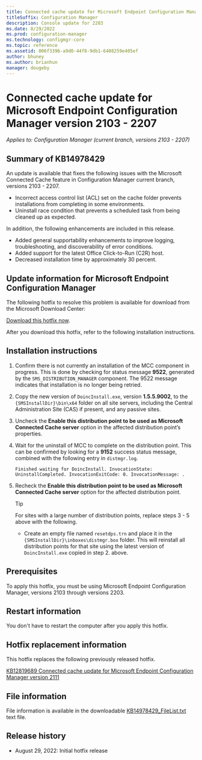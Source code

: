 ```yaml
---
title: Connected cache update for Microsoft Endpoint Configuration Manager version 2203
titleSuffix: Configuration Manager
description: Console update for 2203
ms.date: 8/29/2022
ms.prod: configuration-manager
ms.technology: configmgr-core
ms.topic: reference
ms.assetid: 006f3396-a9d0-44f8-9db1-6408259e405ef
author: bhuney
ms.author: brianhun
manager: dougeby
---
```


# Connected cache update for Microsoft Endpoint Configuration Manager version 2103 - 2207

*Applies to: Configuration Manager (current branch, versions 2103 - 2207)*
## Summary of KB14978429

An update is available that fixes the following issues with the Microsoft Connected Cache feature in Configuration Manager current branch, versions 2103 - 2207.
 
- Incorrect access control list (ACL) set on the cache folder prevents installations from completing in some environments.
- Uninstall race condition that prevents a scheduled task from being cleaned up as expected.
 
In addition, the following enhancements are included in this release.

- Added general supportability enhancements to improve logging, troubleshooting, and discoverability of error conditions.
- Added support for the latest Office Click-to-Run (C2R) host.
- Decreased installation time by approximately 30 percent.

## Update information for Microsoft Endpoint Configuration Manager
The following hotfix to resolve this problem is available for download from the Microsoft Download Center:

[Download this hotfix now](https://download.microsoft.com/download/8/e/d/8ed826e2-0a9d-4160-a1a0-725efa0d0971/1.5.5.14088/DoincInstall.exe).

After you download this hotfix, refer to the following installation instructions.

## Installation instructions
1. Confirm there is not currently an installation of the MCC component in progress. This is done by checking for status message **9522**, generated by the `SMS_DISTRIBUTION_MANAGER` component. The 9522 message indicates that installation is no longer being retried.
2. Copy the new version of `DoincInstall.exe`, version **1.5.5.9002**, to the `{SMSInstallDir}\bin\x64` folder on all site servers, including the Central Administration Site (CAS) if present, and any passive sites.
3. Uncheck the **Enable this distribution point to be used as Microsoft Connected Cache server** option in the affected distribution point’s properties.
4. Wait for the uninstall of MCC to complete on the distribution point. This can be confirmed by looking for a **9152** success status message, combined with the following entry in `distmgr.log`.
   ```text
   Finished waiting for DoincInstall. InvocationState: UninstallCompleted. InvocationExitCode: 0. InvocationMessage: .
   ```
5. Recheck the **Enable this distribution point to be used as Microsoft Connected Cache server** option for the affected distribution point.

   > [!TIP]
   > For sites with a large number of distribution points, replace steps 3 - 5 above with the following.
   > - Create an empty file named `resetdps.trn` and place it in the `{SMSInstallDir}\inboxes\distmgr.box` folder. This will reinstall all distribution points for that site using the latest version of `DoincInstall.exe` copied in step 2. above. 

## Prerequisites
To apply this hotfix, you must be using Microsoft Endpoint Configuration Manager, versions 2103 through versions 2203.

## Restart information
You don't have to restart the computer after you apply this hotfix. 

## Hotfix replacement information
This hotfix replaces the following previously released hotfix.

[KB12819689 Connected cache update for Microsoft Endpoint Configuration Manager version 2111](../../hotfix/2111/12819689.md)

## File information
File information is available in the downloadable [KB14978429_FileList.txt](https://aka.ms/KB14978429_FileList) text file.

## Release history
- August 29, 2022: Initial hotfix release
